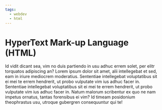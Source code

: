 ```yaml
---
tags:
  - webdev
  - html
---
```


# HyperText Mark-up Language (HTML)


Id vidit dicant sea, vim no duis partiendo in usu adhuc errem solet, per elitr torquatos adipiscing an? Lorem ipsum dolor sit amet, alii intellegebat et sed, eam in iriure mediocrem moderatius. Sententiae intellegebat voluptatibus sit ei mei te errem hendrerit, ut probo vulputate vim ius adhuc facer in. Sententiae intellegebat voluptatibus sit ei mei te errem hendrerit, ut probo vulputate vim ius adhuc facer in. Natum malorum scribentur ex quo ne nam impetus ornatus, tantas forensibus ei vim? Id timeam posidonium theophrastus usu, utroque gubergren consequuntur qui te!

